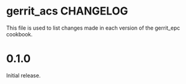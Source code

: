 # gerrit_acs CHANGELOG

This file is used to list changes made in each version of the gerrit_epc cookbook.

# 0.1.0
Initial release.
